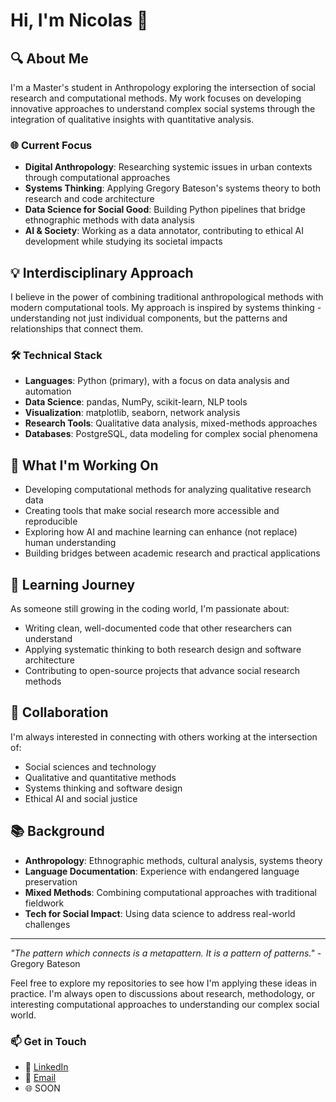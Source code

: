 # Hi, I'm Nicolas 👋

## 🔍 About Me

I'm a Master's student in Anthropology exploring the intersection of social research and computational methods. My work focuses on developing innovative approaches to understand complex social systems through the integration of qualitative insights with quantitative analysis.

### 🌐 Current Focus

- **Digital Anthropology**: Researching systemic issues in urban contexts through computational approaches
- **Systems Thinking**: Applying Gregory Bateson's systems theory to both research and code architecture
- **Data Science for Social Good**: Building Python pipelines that bridge ethnographic methods with data analysis
- **AI & Society**: Working as a data annotator, contributing to ethical AI development while studying its societal impacts

## 💡 Interdisciplinary Approach

I believe in the power of combining traditional anthropological methods with modern computational tools. My approach is inspired by systems thinking - understanding not just individual components, but the patterns and relationships that connect them.

### 🛠️ Technical Stack

- **Languages**: Python (primary), with a focus on data analysis and automation
- **Data Science**: pandas, NumPy, scikit-learn, NLP tools
- **Visualization**: matplotlib, seaborn, network analysis
- **Research Tools**: Qualitative data analysis, mixed-methods approaches
- **Databases**: PostgreSQL, data modeling for complex social phenomena

## 🎯 What I'm Working On

- Developing computational methods for analyzing qualitative research data
- Creating tools that make social research more accessible and reproducible
- Exploring how AI and machine learning can enhance (not replace) human understanding
- Building bridges between academic research and practical applications

## 🌱 Learning Journey

As someone still growing in the coding world, I'm passionate about:
- Writing clean, well-documented code that other researchers can understand
- Applying systematic thinking to both research design and software architecture
- Contributing to open-source projects that advance social research methods

## 🤝 Collaboration

I'm always interested in connecting with others working at the intersection of:
- Social sciences and technology
- Qualitative and quantitative methods
- Systems thinking and software design
- Ethical AI and social justice

## 📚 Background

- **Anthropology**: Ethnographic methods, cultural analysis, systems theory
- **Language Documentation**: Experience with endangered language preservation
- **Mixed Methods**: Combining computational approaches with traditional fieldwork
- **Tech for Social Impact**: Using data science to address real-world challenges

---

*"The pattern which connects is a metapattern. It is a pattern of patterns."* - Gregory Bateson

Feel free to explore my repositories to see how I'm applying these ideas in practice. I'm always open to discussions about research, methodology, or interesting computational approaches to understanding our complex social world.

### 📫 Get in Touch

- 💼 [LinkedIn](https://www.linkedin.com/in/nicag/)
- 📧 [Email](nicolas@anthropos-ai.com)
- 🌐 SOON
